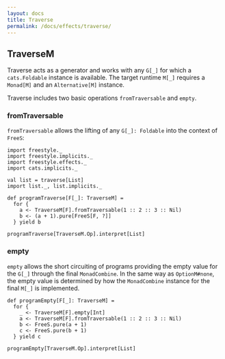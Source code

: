 ```yaml
---
layout: docs
title: Traverse
permalink: /docs/effects/traverse/
---
```


## TraverseM

Traverse acts as a generator and works with any `G[_]` for which a `cats.Foldable` instance is available.
The target runtime `M[_]` requires a `Monad[M]` and an `Alternative[M]` instance.

Traverse includes two basic operations `fromTraversable` and `empty`.

### fromTraversable

`fromTraversable` allows the lifting of any `G[_]: Foldable` into the context of `FreeS`:

```tut:book
import freestyle._
import freestyle.implicits._
import freestyle.effects._
import cats.implicits._

val list = traverse[List]
import list._, list.implicits._

def programTraverse[F[_]: TraverseM] =
  for {
    a <- TraverseM[F].fromTraversable(1 :: 2 :: 3 :: Nil)
    b <- (a + 1).pure[FreeS[F, ?]]
  } yield b

programTraverse[TraverseM.Op].interpret[List]
```

### empty

`empty` allows the short circuiting of programs providing the empty value for the `G[_]` through the final `MonadCombine`.
In the same way as `OptionM#none`, the empty value is determined by how the `MonadCombine` instance for the final `M[_]`
is implemented.

```tut:book
def programEmpty[F[_]: TraverseM] =
  for {
    _ <- TraverseM[F].empty[Int]
    a <- TraverseM[F].fromTraversable(1 :: 2 :: 3 :: Nil)
    b <- FreeS.pure(a + 1)
    c <- FreeS.pure(b + 1)
  } yield c

programEmpty[TraverseM.Op].interpret[List]
```
